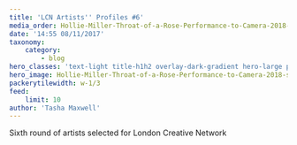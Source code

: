 ```yaml
---
title: 'LCN Artists'' Profiles #6'
media_order: Hollie-Miller-Throat-of-a-Rose-Performance-to-Camera-2018-scaled.jpg
date: '14:55 08/11/2017'
taxonomy:
    category:
        - blog
hero_classes: 'text-light title-h1h2 overlay-dark-gradient hero-large parallax'
hero_image: Hollie-Miller-Throat-of-a-Rose-Performance-to-Camera-2018-scaled.jpg
packerytilewidth: w-1/3
feed:
    limit: 10
author: 'Tasha Maxwell'
---
```


Sixth round of artists selected for London Creative Network